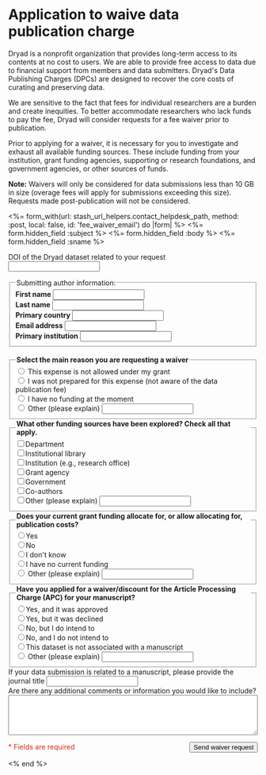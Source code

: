 # Application to waive data publication charge

<div id="contact_form" aria-live="polite">

<p>Dryad is a nonprofit organization that provides long-term access to its contents at no cost to users. We are able to provide free access to data due to financial support from members and data submitters. Dryad's Data Publishing Charges (DPCs) are designed to recover the core costs of curating and preserving data.</p>

<p>We are sensitive to the fact that fees for individual researchers are a burden and create inequities. To better accommodate researchers who lack funds to pay the fee, Dryad will consider requests for a fee waiver prior to publication.</p>

<p>Prior to applying for a waiver, it is necessary for you to investigate and exhaust all available funding sources. These include funding from your institution, grant funding agencies, supporting or research foundations, and government agencies, or other sources of funds.</p>

<p><b>Note:</b> Waivers will only be considered for data submissions less than 10 GB in size (overage fees will apply for submissions exceeding this size). Requests made post-publication will not be considered.</p>

<%= form_with(url: stash_url_helpers.contact_helpdesk_path, method: :post, local: false, id: 'fee_waiver_email') do |form| %>
  <%= form.hidden_field :subject %>
  <%= form.hidden_field :body %>
  <%= form.hidden_field :sname %>
  <div class="input-stack" style="gap: 3ch">
    <p class="input-stack">
      <label for="doi">DOI of the Dryad dataset related to your request</label>
      <input class="c-input__text" required="required" type="text" name="doi" id="doi"/>
    </p>
    <fieldset class="c-fieldset input-stack" name="author-set" style="gap: 1ch; margin-bottom: 2ch;">
      <legend class="c-fieldset__legend">Submitting author information:</legend>
      <div class="input-line">
        <div class="input-stack">
          <label for="name" class="required" style="font-weight: bold;">First name</label>
          <input class="c-input__text" required="required" type="text" name="name" id="name" autocomplete="given-name"/>
        </div>
        <div class="input-stack">
          <label for="surname" class="required" style="font-weight: bold;">Last name</label>
          <input class="c-input__text" required="required" type="text" name="surname" id="surname" autocomplete="family-name"/>
        </div>
        <div class="input-stack" style="flex: 1">
          <label for="country" class="required" style="font-weight: bold;">Primary country</label>
          <input class="c-input__text" required="required" type="text" name="country" id="country" autocomplete="country"/>
        </div>        
      </div>
      <div class="input-line">
        <div class="input-stack" style="flex: 1">
          <label for="email" class="required" style="font-weight: bold;">Email address</label>
          <input class="c-input__text" required="required" type="email" name="email" id="email" autocomplete="email"/>
        </div>
        <div class="input-stack" style="flex: 1">
          <label for="organization" class="required" style="font-weight: bold;">Primary institution</label>
          <input class="c-input__text" required="required" type="text" name="organization" id="organization" autocomplete="organization"/>
        </div>
      </div>
    </fieldset>
    <fieldset class="input-stack c-fieldset" style="flex: 1; gap: .5ch">
      <legend class="c-fieldset__legend c-input__label--required" required="required" style="font-weight: bold;">Select the main reason you are requesting a waiver</legend>
      <div class="radio_choice">
        <label><input required type="radio" name="reason" value="This expense is not allowed under my grant"/>
        This expense is not allowed under my grant</label>
      </div>
      <div class="radio_choice">
        <label><input required type="radio" name="reason" value="I was not prepared for this expense"/>
        I was not prepared for this expense (not aware of the data publication fee)</label>
      </div>
      <div class="radio_choice">
        <label><input required type="radio" name="reason" value="I have no funding at the moment"/>
        I have no funding at the moment</label>
      </div>
      <div class="radio_choice">
        <label><input required type="radio" name="reason" value="Other"/>
        Other (please explain)</label>
        <input class="c-input__text" type="text" name="other-reason" aria-label="Other reason" style="flex: 1"/>
      </div>
    </fieldset>
    <fieldset class="input-stack c-fieldset" style="flex: 1; gap: .5ch">
      <legend class="c-fieldset__legend c-input__label--required" required="required" style="font-weight: bold;">What other funding sources have been explored? Check all that apply.</legend>
      <div class="radio_choice">
        <label><input type="checkbox" name="funding" value="Department"/>Department</label>
      </div>
      <div class="radio_choice">
        <label><input type="checkbox" name="funding" value="Institutional library"/>Institutional library</label>
      </div>
      <div class="radio_choice">
        <label><input type="checkbox" name="funding" value="Institution"/>Institution (e.g., research office)</label>
      </div>
      <div class="radio_choice">
        <label><input type="checkbox" name="funding" value="Grant agency"/>Grant agency</label>
      </div>
      <div class="radio_choice">
        <label><input type="checkbox" name="funding" value="Government"/>Government</label>
      </div>
      <div class="radio_choice">
        <label><input type="checkbox" name="funding" value="Co-authors"/>Co-authors</label>
      </div>
      <div class="radio_choice">
        <label><input type="checkbox" name="funding" value="Other"/>Other (please explain)</label>
        <input class="c-input__text" type="text" name="other-funding" aria-label="Other funding" style="flex: 1"/>
      </div>
    </fieldset>
    <fieldset class="input-stack c-fieldset" style="flex: 1; gap: .5ch">
      <legend class="c-fieldset__legend c-input__label--required" required="required" style="font-weight: bold;">Does your current grant funding allocate for, or allow allocating for, publication costs?</legend>
      <div class="radio_choice">
        <label><input required type="radio" name="grant-funding" value="Yes"/>Yes</label>
      </div>
      <div class="radio_choice">
        <label><input required type="radio" name="grant-funding" value="No"/>No</label>
      </div>
      <div class="radio_choice">
        <label><input required type="radio" name="grant-funding" value="I don&apos;t know"/>I don&apos;t know</label>
      </div>
      <div class="radio_choice">
        <label><input required type="radio" name="grant-funding" value="I have no current funding"/>I have no current funding</label>
      </div>
      <div class="radio_choice">
        <label><input required type="radio" name="grant-funding" value="Other"/>
        Other (please explain)</label>
        <input class="c-input__text" type="text" name="other-grant-funding" aria-label="Other grant funding response" style="flex: 1"/>
      </div>
    </fieldset>
    <fieldset class="input-stack c-fieldset" style="flex: 1; gap: .5ch">
      <legend class="c-fieldset__legend c-input__label--required" required="required" style="font-weight: bold;">Have you applied for a waiver/discount for the Article Processing Charge (APC) for your manuscript?</legend>
      <div class="radio_choice">
        <label><input required type="radio" name="apc-discount" value="Yes, and it was approved"/>Yes, and it was approved</label>
      </div>
      <div class="radio_choice">
        <label><input required type="radio" name="apc-discount" value="Yes, but it was declined"/>Yes, but it was declined</label>
      </div>
      <div class="radio_choice">
        <label><input required type="radio" name="apc-discount" value="No, but I do intend to"/>No, but I do intend to</label>
      </div>
      <div class="radio_choice">
        <label><input required type="radio" name="apc-discount" value="No, and I do not intend to"/>No, and I do not intend to</label>
      </div>
      <div class="radio_choice">
        <label><input required type="radio" name="apc-discount" value="This dataset is not associated with a manuscript"/>This dataset is not associated with a manuscript</label>
      </div>
      <div class="radio_choice">
        <label><input required type="radio" name="apc-discount" value="Other"/>
        Other (please explain)</label>
        <input class="c-input__text" type="text" name="other-apc-discount" aria-label="Other APC discount response" style="flex: 1"/>
      </div>
    </fieldset>
    <div class="input-stack" style="flex: 1">
      <label for="journal" class="c-input__label">If your data submission is related to a manuscript, please provide the journal title</label>
      <input class="c-input__text" type="text" name="journal" id="journal"/>
    </div>
    <div class="input-stack">
      <label for="comments" class="c-input__label">Are there any additional comments or information you would like to include?</label>
      <textarea class="c-input__textarea" style="width:100%" rows="5" name="comments" id="comments"></textarea>
    </div>
    <p style="display: flex; align-items: baseline; justify-content: space-between; flex-wrap: wrap; gap: 2ch">
      <span style="color: rgb(209, 44, 29);">* Fields are required</span>
      <button type="button" class="o-button__plain-text1">Send waiver request</button>
    </p>
  </div>
<% end %>
</div>
